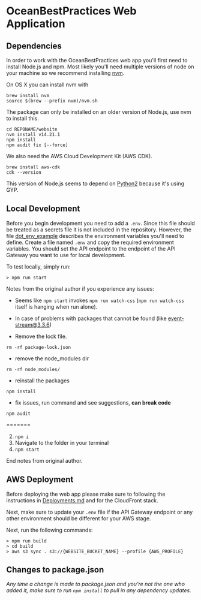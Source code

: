 # OceanBestPractices Web Application

## Dependencies

In order to work with the OceanBestPractices web app you'll first need to install Node.js and npm. Most likely you'll need multiple versions of node on your machine so we recommend installing [nvm](https://github.com/nvm-sh/nvm).

On OS X you can install nvm with
```
brew install nvm
source $(brew --prefix nvm)/nvm.sh
```

The package can only be installed on an older version of Node.js, use nvm to install this.
```
cd REPONAME/website
nvm install v14.21.1
npm install
npm audit fix [--force]
```

We also need the AWS Cloud Development Kit (AWS CDK).
```
brew install aws-cdk
cdk --version
```


This version of Node.js seems to depend on [Python2](https://www.python.org/downloads/release/python-2716/) because it's using GYP.

## Local Development

Before you begin development you need to add a `.env`. Since this file should be treated as a secrets file it is not included in the repository. However, the file [dot_env_example](dot_env_example) describes the environment variables you'll need to define. Create a file named `.env` and copy the required environment variables. You should set the API endpoint to the endpoint of the API Gateway you want to use for local development.

To test locally, simply run:

```
> npm run start
```

Notes from the original author if you experience any issues:

- Seems like `npm start` invokes `npm run watch-css` (`npm run watch-css` itself is hanging when run alone).

- In case of problems with packages that cannot be found (like [event-stream@3.3.6](https://stackoverflow.com/questions/53578201/npm-err-404-not-found-event-stream3-3-6))

- Remove the lock file.
         
```rm -rf package-lock.json ```
- remove the node_modules dir 

```rm -rf node_modules/```
- reinstall the packages 

```npm install```

- fix issues, run command and see suggestions, **can break code**

```npm audit```

=======

2. `npm i`
3. Navigate to the folder in your terminal
4. `npm start`

End notes from original author.

## AWS Deployment

Before deploying the web app please make sure to following the instructions in [Deployments.md](https://github.com/iodepo/OceanBestPractices/blob/master/oop-indexer/Deployments.md#static-site) and for the CloudFront stack.

Next, make sure to update your `.env` file if the API Gateway endpoint or any other environment should be different for your AWS stage.

Next, run the following commands:

```
> npm run build
> cd build
> aws s3 sync . s3://{WEBSITE_BUCKET_NAME} --profile {AWS_PROFILE}
```

## Changes to package.json

*Any time a change is made to package.json and you're not the one who added it, make sure to run `npm install` to pull in any dependency updates.*
